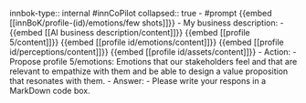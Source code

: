 innbok-type:: internal
#innCoPilot
collapsed:: true
	- #prompt {{embed [[innBoK/profile-(id)/emotions/few shots]]}}
		- My business description:
		- {{embed [[AI business description/content]]}} {{embed [[profile 5/content]]}} {{embed [[profile id/emotions/content]]}} {{embed [[profile id/perceptions/content]]}} {{embed [[profile id/assets/content]]}}
		- Action:
		- Propose profile 5/emotions: Emotions that our stakeholders feel and that are relevant to empathize with them and be able to design a value proposition that resonates with them.
		- Answer:
		- Please write your respons in a MarkDown code box.




